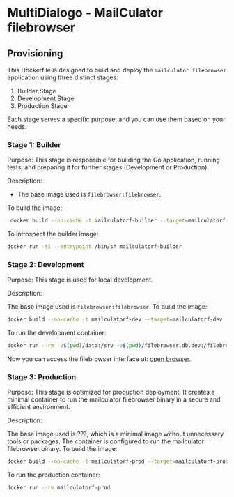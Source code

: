 
# MultiDialogo - MailCulator filebrowser

## Provisioning

This Dockerfile is designed to build and deploy the `mailculator filebrowser` application using three distinct stages:
1. Builder Stage
2. Development Stage
3. Production Stage

Each stage serves a specific purpose, and you can use them based on your needs.

### Stage 1: Builder

Purpose:
This stage is responsible for building the Go application, running tests, and preparing it for further stages (Development or Production).

Description:
- The base image used is `filebrowser:filebrowser`.

To build the image:
```bash
 docker build --no-cache -t mailculatorf-builder --target=mailculatorf-builder .
 ```

To introspect the builder image:

```bash
docker run -ti --entrypoint /bin/sh mailculatorf-builder
```

### Stage 2: Development

Purpose: This stage is used for local development.

Description:

The base image used is `filebrowser:filebrowser`.
To build the image:
```bash
docker build --no-cache -t mailculatorf-dev --target=mailculatorf-dev .
```

To run the development container:
```bash
docker run --rm -v$(pwd)/data:/srv -v$(pwd)/filebrowser.db.dev:/filebrowser.db -p 8080:80 mailculatorf-dev
```

Now you can access the filebrowser interface at: [open browser](http://localhost:8080).

### Stage 3: Production

Purpose: This stage is optimized for production deployment. It creates a minimal container to run the mailculator filebrowser binary in a secure and efficient environment.

Description:

The base image used is ???, which is a minimal image without unnecessary tools or packages.
The container is configured to run the mailculator filebrowser binary.
To build the image:
```bash
docker build --no-cache -t mailculatorf-prod --target=mailculatorf-prod .
```

To run the production container:
```bash
docker run --rm mailculatorf-prod
```
